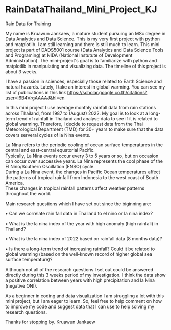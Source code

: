 # RainDataThailand_Mini_Project_KJ
Rain Data for Training

My name is Kruawun Jankaew, a mature student pursuing an MSc degree in Data Analytics and Data Science.
This is my very first project with python and matplotlib. I am still learning and there is still much to learn.
This mini project is part of DADS5001 course (Data Analytics and Data Science Tools and Programing) at NIDA (National Instutute of Development Administration).
The mini-project's goal is to familiarize with python and matplotlib in manipulating and visualizing data.
The timeline of this project is about 3 weeks. 

I have a passion in sciences, especially those related to Earth Science and natural hazards. Lately, I take an interest in global warming. 
You can see my list of publications in this link https://scholar.google.co.th/citations?user=l6B4VrgAAAAJ&hl=en

In this mini project I use average monthly rainfall data from rain stations across Thailand, from 1987 to (August) 2022.
My goal is to look at a long-term trend of rainfall in Thailand and analyse data to see if it is related to global warming.
Therefore, I decide to request data from the Thai Meteorological Department (TMD) for 30+ years to make sure that the data covers serveral cycles of
la Nina events. 

La Nina refers to the periodic cooling of ocean surface temperatures in the central and east-central equatorial Pacific.  
Typically, La Nina events occur every 3 to 5 years or so, but on occasion can occur over successive years. 
La Nina represents the cool phase of the El Nino/Southern Oscillation (ENSO) cycle.   
During a La Nina event, the changes in Pacific Ocean temperatures affect the patterns of tropical rainfall from Indonesia to the west coast of South America.  
These changes in tropical rainfall patterns affect weather patterns throughout the world. 


Main research questions which I have set out since the biginning are: 

•	Can we correlate rain fall data in Thailand to el nino or la nina index?

•	What is the la nina index of the year with high anomaly (high rainfall) in Thailand?

•	What is the la nina index of 2022 based on rainfall data (8 months data)?

•	Is there a long-term trend of increasing rainfall? Could it be related to global warming (based on the well-known record of higher global sea surface temperature)?



Although not all of the research questions I set out could be answered directly during this 3 weeks period of my investigation. 
I think the data show a positive correlation between years with high precipitation and la Nina (negative ONI).


As a beginner in coding and data visualization I am struggling a lot with this mini project, but I am eager to learn. 
So, feel free to help comment on how to improve my code and suggest data that I can use to help solving my research questions.


Thanks for stopping by.
Kruawun Jankaew
